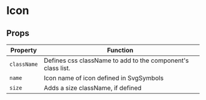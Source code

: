 # Icon

## Props

Property | Function
--- | ---
`className` | Defines css className to add to the component's class list.
`name` | Icon name of icon defined in SvgSymbols
`size` | Adds a size className, if defined
